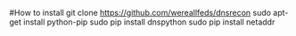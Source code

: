 #How to install
    git clone https://github.com/wereallfeds/dnsrecon
    sudo apt-get install python-pip
    sudo pip install dnspython
    sudo pip install netaddr
